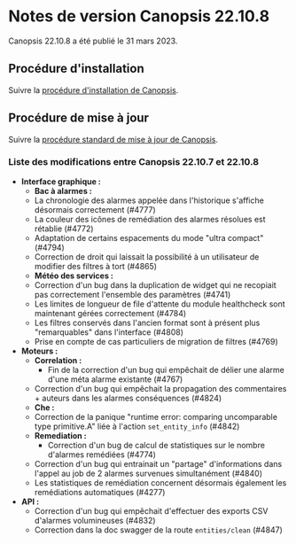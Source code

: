# Notes de version Canopsis 22.10.8

Canopsis 22.10.8 a été publié le 31 mars 2023.

## Procédure d'installation

Suivre la [procédure d'installation de Canopsis](../guide-administration/installation/index.md).

## Procédure de mise à jour

Suivre la [procédure standard de mise à jour de Canopsis](../guide-administration/mise-a-jour/index.md).

### Liste des modifications entre Canopsis 22.10.7 et 22.10.8

*  **Interface graphique :**
    *  **Bac à alarmes :**
	* La chronologie des alarmes appelée dans l'historique s'affiche désormais correctement (#4777)
	* La couleur des icônes de remédiation des alarmes résolues est rétablie (#4772)
	* Adaptation de certains espacements du mode "ultra compact" (#4794)
	* Correction de droit qui laissait la possibilité à un utilisateur de modifier des filtres à tort (#4865)
    *  **Météo des services :**
	* Correction d'un bug dans la duplication de widget qui ne recopiait pas correctement l'ensemble des paramètres (#4741)
    * Les limites de longueur de file d'attente du module healthcheck sont maintenant gérées correctement (#4784)
    * Les filtres conservés dans l'ancien format sont à présent plus "remarquables" dans l'interface (#4808)
    * Prise en compte de cas particuliers de migration de filtres (#4769)
*  **Moteurs :**
    *  **Correlation :**
        * Fin de la correction d'un bug qui empêchait de délier une alarme d'une méta alarme existante (#4767)
	* Correction d'un bug qui empêchait la propagation des commentaires + auteurs dans les alarmes conséquences (#4824)
    *  **Che :**
	* Correction de la panique "runtime error: comparing uncomparable type primitive.A" liée à l'action `set_entity_info` (#4842)
    *  **Remediation :**
    	* Correction d'un bug de calcul de statistiques sur le nombre d'alarmes remédiées (#4774)
	* Correction d'un bug qui entrainait un "partage" d'informations dans l'appel au job de 2 alarmes survenues simultanément (#4840)
	* Les statistiques de remédiation concernent désormais également les remédiations automatiques (#4277)
*  **API :**
    * Correction d'un bug qui empêchait d'effectuer des exports CSV d'alarmes volumineuses (#4832)
    * Correction dans la doc swagger de la route `entities/clean` (#4847)
